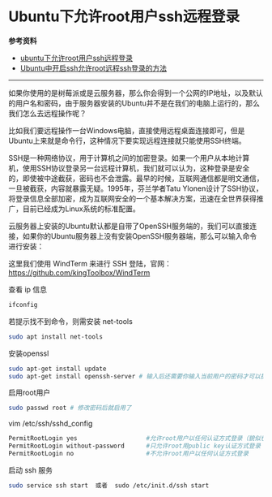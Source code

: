 # Ubuntu下允许root用户ssh远程登录

**参考资料**

- [ubuntu下允许root用户ssh远程登录](https://www.cnblogs.com/ajianbeyourself/p/4220274.html)
- [Ubuntu中开启ssh允许root远程ssh登录的方法](https://cloud.tencent.com/developer/article/1445519)

---

如果你使用的是树莓派或是云服务器，那么你会得到一个公网的IP地址，以及默认的用户名和密码，由于服务器安装的Ubuntu并不是在我们的电脑上运行的，那么我们怎么去远程操作呢？

比如我们要远程操作一台Windows电脑，直接使用远程桌面连接即可，但是Ubuntu上来就是命令行，这种情况下要实现远程连接就只能使用SSH终端。

SSH是一种网络协议，用于计算机之间的加密登录。如果一个用户从本地计算机，使用SSH协议登录另一台远程计算机，我们就可以认为，这种登录是安全的，即使被中途截获，密码也不会泄露。最早的时候，互联网通信都是明文通信，一旦被截获，内容就暴露无疑。1995年，芬兰学者Tatu
Ylonen设计了SSH协议，将登录信息全部加密，成为互联网安全的一个基本解决方案，迅速在全世界获得推广，目前已经成为Linux系统的标准配置。

云服务器上安装的Ubuntu默认都是自带了OpenSSH服务端的，我们可以直接连接，如果你的Ubuntu服务器上没有安装OpenSSH服务器端，那么可以输入命令进行安装：

这里我们使用 WindTerm 来进行 SSH
登陆，官网：<https://github.com/kingToolbox/WindTerm>

查看 ip 信息

```sh
ifconfig
```

若提示找不到命令，则需安装 net-tools

```sh
sudo apt install net-tools
```

安装openssl

```sh
sudo apt-get install update
sudo apt-get install openssh-server # 输入后还需要你输入当前用户的密码才可以执行，至于为什么我们后面会说
```

启用root用户

```sh
sudo passwd root # 修改密码后就启用了
```

vim /etc/ssh/sshd_config

```sh
PermitRootLogin yes                   #允许root用户以任何认证方式登录（貌似也就两种认证方式：用户名密码认证，公钥认证）
PermitRootLogin without-password      #只允许root用public key认证方式登录
PermitRootLogin no                    #不允许root用户以任何认证方式登录
```

启动 ssh 服务

```sh
sudo service ssh start  或者  sudo /etc/init.d/ssh start
```
